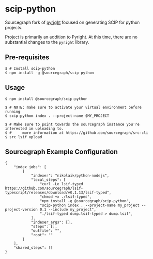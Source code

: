 # scip-python

Sourcegraph fork of [pyright](https://github.com/microsoft/pyright) focused on generating SCIP for python projects.

Project is primarily an addition to Pyright. At this time, there are no substantial changes to the `pyright` library.

## Pre-requisites

```
$ # Install scip-python
$ npm install -g @sourcegraph/scip-python
```

## Usage

```
$ npm install @sourcegraph/scip-python

$ # NOTE: make sure to activate your virtual environment before running
$ scip-python index . --project-name $MY_PROJECT

$ # Make sure to point towards the sourcegraph instance you're interested in uploading to.
$ #     more information at https://github.com/sourcegraph/src-cli
$ src lsif upload
```

## Sourcegraph Example Configuration

```
{
    "index_jobs": [
        {
            "indexer": "nikolaik/python-nodejs",
            "local_steps": [
                "curl -Lo lsif-typed https://github.com/sourcegraph/lsif-typescript/releases/download/v0.1.13/lsif-typed",
                "chmod +x ./lsif-typed",
                "npm install -g @sourcegraph/scip-python",
                "scip-python index . --project-name my_project --project-version 0.1 --include my_project",
                "./lsif-typed dump.lsif-typed > dump.lsif",
            ],
            "indexer_args": [],
            "steps": [],
            "outfile": "",
            "root": ""
        }
    ],
    "shared_steps": []
}
```
